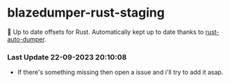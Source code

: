 # blazedumper-rust-staging

🚀 Up to date offsets for Rust. Automatically kept up to date thanks to [rust-auto-dumper](https://github.com/Akandesh/rust-auto-dumper).


### Last Update 22-09-2023 20:10:08
- If there's something missing then open a issue and i'll try to add it asap.